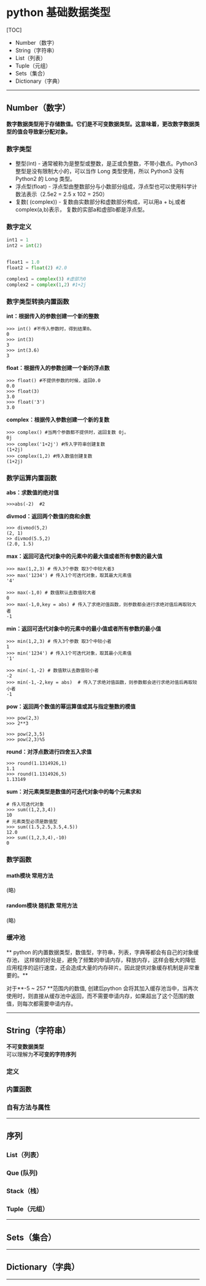 # python 基础数据类型

[TOC]


* Number（数字） 
* String（字符串） 
* List（列表） 
* Tuple（元组） 
* Sets（集合） 
* Dictionary（字典） 

---

## Number（数字）

**数字数据类型用于存储数值。它们是不可变数据类型。这意味着，更改数字数据类型的值会导致新分配对象。**

### 数字类型
* 整型(Int) - 通常被称为是整型或整数，是正或负整数，不带小数点。Python3 整型是没有限制大小的，可以当作 Long 类型使用，所以 Python3 没有 Python2 的 Long 类型。 
* 浮点型(float) - 浮点型由整数部分与小数部分组成，浮点型也可以使用科学计数法表示（2.5e2 = 2.5 x 102 = 250） 
* 复数( (complex)) - 复数由实数部分和虚数部分构成，可以用a + bj,或者complex(a,b)表示， 复数的实部a和虚部b都是浮点型。 


### 数字定义
```python
int1 = 1
int2 = int(2)


float1 = 1.0
float2 = float(2) #2.0

complex1 = complex(3) #虚部为0
complex2 = complex(1,2) #1+2j
```

### 数字类型转换内置函数

**int：根据传入的参数创建一个新的整数**

    >>> int() #不传入参数时，得到结果0。
    0
    >>> int(3)
    3
    >>> int(3.6)
    3

**float：根据传入的参数创建一个新的浮点数**

    >>> float() #不提供参数的时候，返回0.0
    0.0
    >>> float(3)
    3.0
    >>> float('3')
    3.0

**complex：根据传入参数创建一个新的复数**

    >>> complex() #当两个参数都不提供时，返回复数 0j。
    0j
    >>> complex('1+2j') #传入字符串创建复数
    (1+2j)
    >>> complex(1,2) #传入数值创建复数
    (1+2j)


### 数学运算内置函数


**abs：求数值的绝对值**
    
    >>>abs(-2)  #2

**divmod：返回两个数值的商和余数**

    >>> divmod(5,2)
    (2, 1)
    >> divmod(5.5,2)
    (2.0, 1.5)

**max：返回可迭代对象中的元素中的最大值或者所有参数的最大值**
    
    >>> max(1,2,3) # 传入3个参数 取3个中较大者3
    >>> max('1234') # 传入1个可迭代对象，取其最大元素值
    '4'

    >>> max(-1,0) # 数值默认去数值较大者
    0
    >>> max(-1,0,key = abs) # 传入了求绝对值函数，则参数都会进行求绝对值后再取较大者
    -1
    
**min：返回可迭代对象中的元素中的最小值或者所有参数的最小值**
    
    >>> min(1,2,3) # 传入3个参数 取3个中较小者
    1
    >>> min('1234') # 传入1个可迭代对象，取其最小元素值
    '1'

    >>> min(-1,-2) # 数值默认去数值较小者
    -2
    >>> min(-1,-2,key = abs)  # 传入了求绝对值函数，则参数都会进行求绝对值后再取较小者
    -1

**pow：返回两个数值的幂运算值或其与指定整数的模值**

    >>> pow(2,3)
    >>> 2**3

    >>> pow(2,3,5)
    >>> pow(2,3)%5

**round：对浮点数进行四舍五入求值**

    >>> round(1.1314926,1)
    1.1
    >>> round(1.1314926,5)
    1.13149

**sum：对元素类型是数值的可迭代对象中的每个元素求和**
    
    # 传入可迭代对象
    >>> sum((1,2,3,4))
    10
    # 元素类型必须是数值型
    >>> sum((1.5,2.5,3.5,4.5))
    12.0
    >>> sum((1,2,3,4),-10)
    0

### 数学函数

#### math模块 常用方法
(略)

#### random模块 随机数  常用方法
(略)


### 缓冲池

** python 的内置数据类型，数值型，字符串，列表，字典等都会有自己的对象缓存池，
这样做的好处是，避免了频繁的申请内存，释放内存，这样会极大的降低应用程序的运行速度，还会造成大量的内存碎片。因此提供对象缓存机制是非常重要的。**

对于**-5 ~ 257 **范围内的数值, 创建后python 会将其加入缓存池当中，当再次使用时，则直接从缓存池中返回，而不需要申请内存，如果超出了这个范围的数值，则每次都需要申请内存。

----

## String（字符串）
**不可变数据类型**  
可以理解为**不可变的字符序列**

### 定义


### 内置函数


### 自有方法与属性

----

## 序列




### List（列表）




### Que (队列)


### Stack（栈）

### Tuple（元组）





----

## Sets（集合）






-----

## Dictionary（字典）







-----














